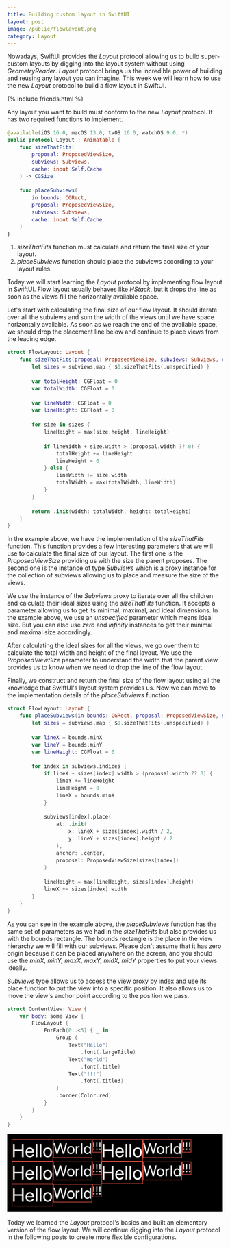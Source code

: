 ```yaml
---
title: Building custom layout in SwiftUI
layout: post
image: /public/flowlayout.png
category: Layout
---
```


Nowadays, SwiftUI provides the *Layout* protocol allowing us to build super-custom layouts by digging into the layout system without using *GeometryReader*. *Layout* protocol brings us the incredible power of building and reusing any layout you can imagine. This week we will learn how to use the new *Layout* protocol to build a flow layout in SwiftUI.

{% include friends.html %}

Any layout you want to build must conform to the new *Layout* protocol. It has two required functions to implement.

```swift
@available(iOS 16.0, macOS 13.0, tvOS 16.0, watchOS 9.0, *)
public protocol Layout : Animatable {
    func sizeThatFits(
        proposal: ProposedViewSize,
        subviews: Subviews,
        cache: inout Self.Cache
    ) -> CGSize
    
    func placeSubviews(
        in bounds: CGRect,
        proposal: ProposedViewSize,
        subviews: Subviews,
        cache: inout Self.Cache
    ) 
}
```

1. *sizeThatFits* function must calculate and return the final size of your layout.
2. *placeSubviews* function should place the subviews according to your layout rules.

Today we will start learning the *Layout* protocol by implementing flow layout in SwiftUI. Flow layout usually behaves like *HStack*, but it drops the line as soon as the views fill the horizontally available space.

Let's start with calculating the final size of our flow layout. It should iterate over all the subviews and sum the width of the views until we have space horizontally available. As soon as we reach the end of the available space, we should drop the placement line below and continue to place views from the leading edge.

```swift
struct FlowLayout: Layout {
    func sizeThatFits(proposal: ProposedViewSize, subviews: Subviews, cache: inout ()) -> CGSize {
        let sizes = subviews.map { $0.sizeThatFits(.unspecified) }
        
        var totalHeight: CGFloat = 0
        var totalWidth: CGFloat = 0
        
        var lineWidth: CGFloat = 0
        var lineHeight: CGFloat = 0
        
        for size in sizes {
            lineHeight = max(size.height, lineHeight)
            
            if lineWidth + size.width > (proposal.width ?? 0) {
                totalHeight += lineHeight
                lineHeight = 0
            } else {
                lineWidth += size.width
                totalWidth = max(totalWidth, lineWidth)
            }
        }
        
        return .init(width: totalWidth, height: totalHeight)
    }
}
```

In the example above, we have the implementation of the *sizeThatFits* function. This function provides a few interesting parameters that we will use to calculate the final size of our layout. The first one is the *ProposedViewSize* providing us with the size the parent proposes. The second one is the instance of type *Subviews* which is a proxy instance for the collection of subviews allowing us to place and measure the size of the views.

We use the instance of the *Subviews* proxy to iterate over all the children and calculate their ideal sizes using the *sizeThatFits* function. It accepts a parameter allowing us to get its minimal, maximal, and ideal dimensions. In the example above, we use an *unspecified* parameter which means ideal size. But you can also use *zero* and *infinity* instances to get their minimal and maximal size accordingly.

After calculating the ideal sizes for all the views, we go over them to calculate the total width and height of the final layout. We use the *ProposedViewSize* parameter to understand the width that the parent view provides us to know when we need to drop the line of the flow layout.

Finally, we construct and return the final size of the flow layout using all the knowledge that SwiftUI's layout system provides us. Now we can move to the implementation details of the *placeSubviews* function.

```swift
struct FlowLayout: Layout {
    func placeSubviews(in bounds: CGRect, proposal: ProposedViewSize, subviews: Subviews, cache: inout ()) {
        let sizes = subviews.map { $0.sizeThatFits(.unspecified) }
        
        var lineX = bounds.minX
        var lineY = bounds.minY
        var lineHeight: CGFloat = 0
        
        for index in subviews.indices {
            if lineX + sizes[index].width > (proposal.width ?? 0) {
                lineY += lineHeight
                lineHeight = 0
                lineX = bounds.minX
            }
            
            subviews[index].place(
                at: .init(
                    x: lineX + sizes[index].width / 2,
                    y: lineY + sizes[index].height / 2
                ),
                anchor: .center,
                proposal: ProposedViewSize(sizes[index])
            )
            
            lineHeight = max(lineHeight, sizes[index].height)
            lineX += sizes[index].width
        }
    }
}
```

As you can see in the example above, the *placeSubviews* function has the same set of parameters as we had in the *sizeThatFits* but also provides us with the bounds rectangle. The bounds rectangle is the place in the view hierarchy we will fill with our subviews. Please don't assume that it has zero origin because it can be placed anywhere on the screen, and you should use the *minX, minY, maxX, maxY, midX, midY* properties to put your views ideally.

*Subviews* type allows us to access the view proxy by index and use its place function to put the view into a specific position. It also allows us to move the view's anchor point according to the position we pass.

```swift
struct ContentView: View {
    var body: some View {
        FlowLayout {
            ForEach(0..<5) { _ in
                Group {
                    Text("Hello")
                        .font(.largeTitle)
                    Text("World")
                        .font(.title)
                    Text("!!!")
                        .font(.title3)
                }
                .border(Color.red)
            }
        }
    }
}
```

![flow-layout](/public/flowlayout.png)

Today we learned the *Layout* protocol's basics and built an elementary version of the flow layout. We will continue digging into the *Layout* protocol in the following posts to create more flexible configurations.
